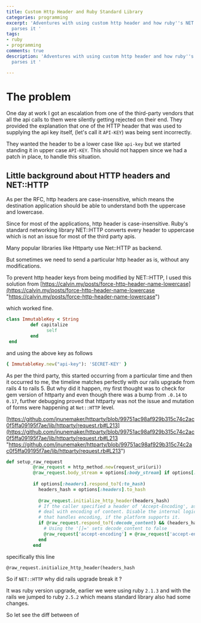 ```yaml
---
title: Custom Http Header and Ruby Standard Library
categories: programming
excerpt: 'Adventures with using custom http header and how ruby''s NET::HTTP library
  parses it '
tags:
- ruby
- programming
comments: true
description: 'Adventures with using custom http header and how ruby''s NET::HTTP library
  parses it '

---
```

# The problem

One day at work I got an escalation from one of the third-party vendors that all the api calls to them were silently getting rejected on their end. They provided the explanation that one of the HTTP header that was used to supplying the api key itself, (let's call it  `API-KEY`)  was being sent incorrectly.

They wanted the header to be a lower case like `api-key` but we started standing it in upper case `API-KEY`. This should not happen since we had a  patch in place, to handle this situation.

## Little background about HTTP headers and NET::HTTP

As per the RFC, http headers are case-insensitive, which means the destination application should be able to understand both the uppercase and lowercase.

Since for most of the applications, http header is case-insensitive. Ruby's standard networking library NET::HTTP converts every header to uppercase which is not an issue for most of the third party apis.

Many popular libraries like Httparty use Net::HTTP as backend.

But sometimes we need to send a particular http header as is, without any modifications.

To prevent http header keys from being modified by NET::HTTP, I used this solution from [https://calvin.my/posts/force-http-header-name-lowercase](https://calvin.my/posts/force-http-header-name-lowercase "https://calvin.my/posts/force-http-header-name-lowercase")

which worked fine.

```ruby
class ImmutableKey < String 
         def capitalize 
               self 
         end 
 end
```

and using the above key as  follows

```ruby
{ ImmutableKey.new("api-key"): 'SECRET-KEY' } 
```

As per the third party, this started occurring from a particular time and then it occurred to me, the timeline matches perfectly with our rails upgrade from rails 4 to rails 5.  But why did it happen, my first thought was to check for gem version of httparty and even though there was a bump from `.0.14` to `0.17`, further debugging proved that httparty was not the issue and mutation of forms were happening at `Net::HTTP` level.

[https://github.com/jnunemaker/httparty/blob/99751ac98af929b315c74c2ac0f5ffa09195f7ae/lib/httparty/request.rb#L213](https://github.com/jnunemaker/httparty/blob/99751ac98af929b315c74c2ac0f5ffa09195f7ae/lib/httparty/request.rb#L213 "https://github.com/jnunemaker/httparty/blob/99751ac98af929b315c74c2ac0f5ffa09195f7ae/lib/httparty/request.rb#L213")

```ruby
def setup_raw_request
          @raw_request = http_method.new(request_uri(uri))
          @raw_request.body_stream = options[:body_stream] if options[:body_stream]
    
          if options[:headers].respond_to?(:to_hash)
            headers_hash = options[:headers].to_hash
    
            @raw_request.initialize_http_header(headers_hash)
            # If the caller specified a header of 'Accept-Encoding', assume they want to
            # deal with encoding of content. Disable the internal logic in Net:HTTP
            # that handles encoding, if the platform supports it.
            if @raw_request.respond_to?(:decode_content) && (headers_hash.key?('Accept-Encoding') || headers_hash.key?('accept-encoding'))
              # Using the '[]=' sets decode_content to false
              @raw_request['accept-encoding'] = @raw_request['accept-encoding']
            end
          end
```

specifically this line

`@raw_request.initialize_http_header(headers_hash`

So if `NET::HTTP` why did rails upgrade break it ? 

It was ruby version upgrade, earlier we were using ruby `2.1.3` and with the rails we jumped to ruby `2.5.2` which means standard library also had some changes. 

So let see the diff between of 